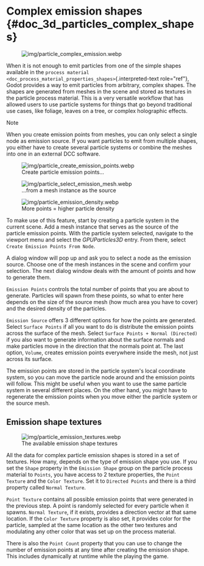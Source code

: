 # Complex emission shapes {#doc_3d_particles_complex_shapes}

<figure>
<img src="img/particle_complex_emission.webp"
alt="img/particle_complex_emission.webp" />
</figure>

When it is not enough to emit particles from one of the simple shapes
available in the
`process material <doc_process_material_properties_shapes>`{.interpreted-text
role="ref"}, Godot provides a way to emit particles from arbitrary,
complex shapes. The shapes are generated from meshes in the scene and
stored as textures in the particle process material. This is a very
versatile workflow that has allowed users to use particle systems for
things that go beyond traditional use cases, like foliage, leaves on a
tree, or complex holographic effects.

> [!NOTE]
> When you create emission points from meshes, you can only select a
> single node as emission source. If you want particles to emit from
> multiple shapes, you either have to create several particle systems or
> combine the meshes into one in an external DCC software.

<figure class="align-right">
<img src="img/particle_create_emission_points.webp"
alt="img/particle_create_emission_points.webp" />
<figcaption>Create particle emission points...</figcaption>
</figure>

<figure class="align-right">
<img src="img/particle_select_emission_mesh.webp"
alt="img/particle_select_emission_mesh.webp" />
<figcaption>...from a mesh instance as the source</figcaption>
</figure>

<figure class="align-right">
<img src="img/particle_emission_density.webp"
alt="img/particle_emission_density.webp" />
<figcaption>More points = higher particle density</figcaption>
</figure>

To make use of this feature, start by creating a particle system in the
current scene. Add a mesh instance that serves as the source of the
particle emission points. With the particle system selected, navigate to
the viewport menu and select the *GPUParticles3D* entry. From there,
select `Create Emission Points From Node`.

A dialog window will pop up and ask you to select a node as the emission
source. Choose one of the mesh instances in the scene and confirm your
selection. The next dialog window deals with the amount of points and
how to generate them.

`Emission Points` controls the total number of points that you are about
to generate. Particles will spawn from these points, so what to enter
here depends on the size of the source mesh (how much area you have to
cover) and the desired density of the particles.

`Emission Source` offers 3 different options for how the points are
generated. Select `Surface Points` if all you want to do is distribute
the emission points across the surface of the mesh. Select
`Surface Points + Normal (Directed)` if you also want to generate
information about the surface normals and make particles move in the
direction that the normals point at. The last option, `Volume`, creates
emission points everywhere inside the mesh, not just across its surface.

The emission points are stored in the particle system\'s local
coordinate system, so you can move the particle node around and the
emission points will follow. This might be useful when you want to use
the same particle system in several different places. On the other hand,
you might have to regenerate the emission points when you move either
the particle system or the source mesh.

## Emission shape textures

<figure class="align-right">
<img src="img/particle_emission_textures.webp"
alt="img/particle_emission_textures.webp" />
<figcaption>The available emission shape textures</figcaption>
</figure>

All the data for complex particle emission shapes is stored in a set of
textures. How many, depends on the type of emission shape you use. If
you set the `Shape` property in the `Emission Shape` group on the
particle process material to `Points`, you have access to 2 texture
properties, the `Point Texture` and the `Color Texture`. Set it to
`Directed Points` and there is a third property called `Normal Texture`.

`Point Texture` contains all possible emission points that were
generated in the previous step. A point is randomly selected for every
particle when it spawns. `Normal Texture`, if it exists, provides a
direction vector at that same location. If the `Color Texture` property
is also set, it provides color for the particle, sampled at the same
location as the other two textures and modulating any other color that
was set up on the process material.

There is also the `Point Count` property that you can use to change the
number of emission points at any time after creating the emission shape.
This includes dynamically at runtime while the playing the game.
